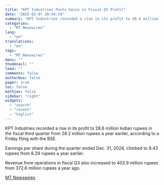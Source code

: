 ```yaml
---
title: "KPT Industries Posts Gains in Fiscal Q3 Profit"
date: "2025-02-07 20:54:19"
summary: "KPT Industries recorded a rise in its profit to 28.6 million Indian rupees in the fiscal third quarter from 28.2 million rupees a year earlier, according to a Friday filing with the BSE. Earnings per share during the quarter ended Dec. 31, 2024, climbed to 8.43 rupees from 8.29 rupees..."
categories:
  - "MT Newswires"
lang:
  - "en"
translations:
  - "en"
tags:
  - "MT Newswires"
menu: ""
thumbnail: ""
lead: ""
comments: false
authorbox: false
pager: true
toc: false
mathjax: false
sidebar: "right"
widgets:
  - "search"
  - "recent"
  - "taglist"
---
```


KPT Industries recorded a rise in its profit to 28.6 million Indian rupees in the fiscal third quarter from 28.2 million rupees a year earlier, according to a Friday filing with the BSE.

Earnings per share during the quarter ended Dec. 31, 2024, climbed to 8.43 rupees from 8.29 rupees a year earlier.

Revenue from operations in fiscal Q3 also increased to 403.9 million rupees from 372.6 million rupees a year ago.

[MT Newswires](https://www.tradingview.com/news/mtnewswires.com:20250207:G2465200:0/)
